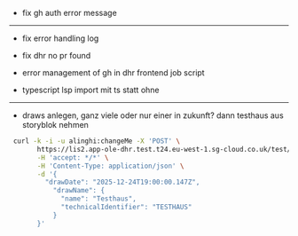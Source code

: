 - fix gh auth error message

---

- fix error handling log

- fix dhr no pr found

- error management of gh in dhr frontend job script

- typescript lsp import mit ts statt ohne

---

- draws anlegen, ganz viele oder nur einer in zukunft? dann testhaus aus storyblok nehmen

```bash
 curl -k -i -u alinghi:changeMe -X 'POST' \
       https://lis2.app-ole-dhr.test.t24.eu-west-1.sg-cloud.co.uk/test/draws/traumhausverlosung \
       -H 'accept: */*' \
       -H 'Content-Type: application/json' \
       -d '{
         "drawDate": "2025-12-24T19:00:00.147Z",
           "drawName": {
             "name": "Testhaus",
             "technicalIdentifier": "TESTHAUS"
           }
       }'
```
